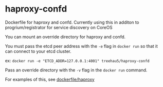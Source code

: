 haproxy-confd
=============

Dockerfile for haproxy and confd. Currently using this in additon to progrium/registrator for service discovery on CoreOS

You can mount an override directory for haproxy and confd.

You must pass the etcd peer address with the `-e` flag in `docker run` so that it can connect to your etcd cluster.

ex: `docker run -e "ETCD_ADDR=127.0.0.1:4001" treehau5/haproxy-confd`

Pass an override directory with the `-v` flag in the `docker run` command.

For examples of this, see [dockerfile/haproxy](github.com/dockerfile/haproxy)
